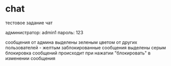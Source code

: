# chat
тестовое задание чат

администратор: admin1 пароль: 123

сообщения от админа выделены зеленым цветом
от других пользователей - желтым
заблокированные сообщения выделены серым
блокировка сообщений происходит при нажатии "блокировать" в изменении сообщения

